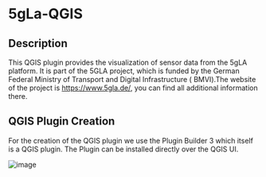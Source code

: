 # 5gLa-QGIS
## Description
This QGIS plugin provides the visualization of sensor data from the 5gLA platform. It is part of the 5GLA project, which is funded by the German Federal Ministry of Transport and Digital Infrastructure ( BMVI).The website of the project is https://www.5gla.de/, you can find all additional information there.
## QGIS Plugin Creation
For the creation of the QGIS plugin we use the Plugin Builder 3 which itself is a QGIS plugin. The Plugin can be installed directly over the QGIS UI. 

![image](https://github.com/vitrum-connect/5gla-qgis/assets/86096399/ae974bdd-67e0-49ac-9afb-45e81a1f7f6b)




